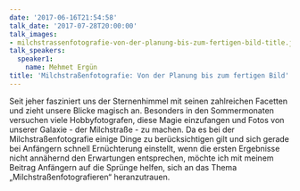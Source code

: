 ```yaml
---
date: '2017-06-16T21:54:58'
talk_date: '2017-07-28T20:00:00'
talk_images:
- milchstrassenfotografie-von-der-planung-bis-zum-fertigen-bild-title.jpg
talk_speakers:
  speaker1:
    name: Mehmet Ergün
title: 'Milchstraßenfotografie: Von der Planung bis zum fertigen Bild'
---
```


Seit jeher fasziniert uns der Sternenhimmel mit seinen zahlreichen Facetten und zieht unsere Blicke magisch an. Besonders in den Sommermonaten versuchen viele Hobbyfotografen, diese Magie einzufangen und Fotos von unserer Galaxie - der Milchstraße - zu machen. Da es bei der Milchstraßenfotografie einige Dinge zu berücksichtigen gilt und sich gerade bei Anfängern schnell Ernüchterung einstellt, wenn die ersten Ergebnisse nicht annähernd den Erwartungen entsprechen, möchte ich mit meinem Beitrag Anfängern auf die Sprünge helfen, sich an das Thema „Milchstraßenfotografieren“ heranzutrauen.